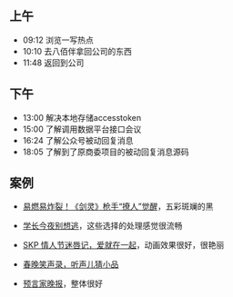 ## 上午
* 09:12 浏览一写热点
* 10:10 去八佰伴拿回公司的东西
* 11:48 返回到公司
## 下午
* 13:00 解决本地存储accesstoken
* 15:00 了解调用数据平台接口会议
* 16:24 了解公众号被动回复消息
* 18:05 了解到了原商委项目的被动回复消息源码
## 案例
* [易燃易炸裂！《剑灵》枪手“撩人”觉醒](http://bns.qq.com/cp/a20170705boom/index.html?from=timeline&isappinstalled=0&ADTAG=tgi.wx.share.message)，五彩斑斓的黑

* [学长今夜别想逃](http://game.qq.com/cp/a20170120mary/?from=singlemessage&isappinstalled=0&ADTAG=tgi.wx.share.message)，这些选择的处理感觉很流畅

* [SKP 情人节迷唇记，爱就在一起](http://skpvalentine.koikreative.com/index.html)，动画效果很好，很艳丽

* [春晚笑声录，听声儿猜小品](http://news.163.com/special/fdh5_xiaopin/)

* [预言家晚报](http://pingan.new.i-creative.cn/2017huge/index.php?openid=b0dvYVhqdHRjaml1SFRTNlA4a1F1Zm51QVY2aw==&access_token=_rqgaZxjgt3gYiKxmsUY6SexP-v0bje79FPZXOEtTOcZcu7S-zSTz3oROQILGx5epbFwu_Fmj2AVtQ9JEQqu8--K8GFCwcCoQ22Tj-oCPnc&ukey=df1e%2FP%2Bua%2BYibp42GQxP2rA6oiWMcVa0%2FGQw0YCp0BYWuUP66EiraQ8Ru%2BjpCmU5hDNvrVLvfKOK8NZQyggHE7BAEcCtvewD75QZf5dh8CKDY0vYQFjXSeUYOzHTGxVznazZUYZdQvJa%2FzRhklIfUor1Q%2BIf7PZOcMfpu00WL%2F5JtYyqmlquNQ)，整体很好
